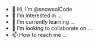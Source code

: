 - 👋 Hi, I’m @snowsolCode
- 👀 I’m interested in ...
- 🌱 I’m currently learning ...
- 💞️ I’m looking to collaborate on ...
- 📫 How to reach me ...

<!---
snowsolCode/snowsolCode is a ✨ special ✨ repository because its `README.md` (this file) appears on your GitHub profile.
You can click the Preview link to take a look at your changes.
--->

